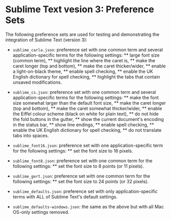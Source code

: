 # Sublime Text vesion 3: Preference Sets

The following preference sets are used for testing and demonstrating the integration of Sublime Text (version 3):

* `sublime_carla.json`: preference set with one common term and several application-specific terms for the following settings:
** large font size (common term),
** highlight the line where the caret is,
** make the caret longer (top and bottom),
** make the caret thicker/wider,
** enable a light-on-black theme,
** enable spell checking,
** enable the UK English dictionary for spell checking,
** highlight the tabs that contain unsaved modifications.

* `sublime_cs.json`: preference set with one common term and several application-specific terms for the following settings:
** make the font size somewhat larger than the default font size,
** make the caret longer (top and bottom),
** make the caret somewhat thicker/wider,
** enable the Eiffel colour scheme (black on white for plain text),
** do not hide the fold buttons in the gutter,
** show the current document's encoding in the status bar,
** show line endings,
** enable spell checking,
** enable the UK English dictionary for spell checking,
** do not translate tabs into spaces.

* `sublime_font16.json`: preference set with one application-specific term for the following settings:
** set the font size to 16 pixels.

* `sublime_font8.json`: preference set with one common term for the following settings:
** set the font size to 8 points (or 11 pixels).

* `sublime_gert.json`: preference set with one common term for the following settings:
** set the font size to 24 points (or 32 pixels).

* `sublime_defaults.json`: preference set with only application-specific terms with ALL of Sublime Text's default settings.

* `sublime_defaults-windows.json`: the same as the above but with all Mac OS-only settings removed.

